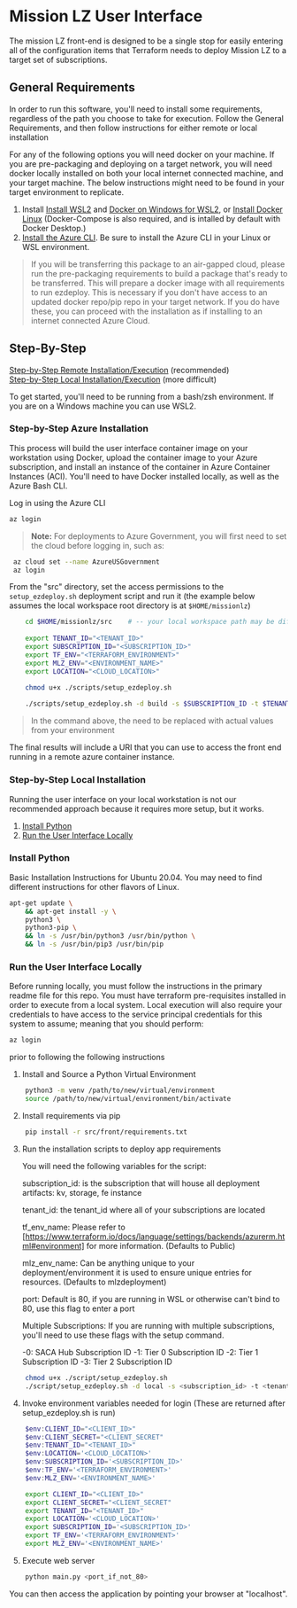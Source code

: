 # Mission LZ User Interface

The mission LZ front-end is designed to be a single stop for easily entering all of the configuration items that Terraform needs to deploy Mission LZ to a target set of subscriptions.  

## General Requirements

In order to run this software, you'll need to install some requirements, regardless of the path you choose to take for execution. Follow the General Requirements, and then follow instructions for either remote or local installation

For any of the following options you will need docker on your machine. If you are pre-packaging and deploying on a target network, you will need docker locally installed on both your local internet connected machine, and your target machine.  The below instructions might need to be found in your target environment to replicate.

1. Install [Install WSL2](https://docs.microsoft.com/en-us/windows/wsl/install-win10) and [Docker on Windows for WSL2](https://docs.microsoft.com/en-us/windows/wsl/tutorials/wsl-containers), or [Install Docker Linux](https://docs.docker.com/engine/install/ubuntu) (Docker-Compose is also required, and is intalled by default with Docker Desktop.)
1. [Install the Azure CLI](https://docs.microsoft.com/en-us/cli/azure/install-azure-cli). Be sure to install the Azure CLI in your Linux or WSL environment.

> If you will be transferring this package to an air-gapped cloud, please run the pre-packaging requirements to build a package that's ready to be transferred. This will prepare a docker image with all requirements to run ezdeploy. This is necessary if you don't have access to an updated docker repo/pip repo in your target network.  If you do have these, you can proceed with the installation as if installing to an internet connected Azure Cloud.  

## Step-By-Step

[Step-by-Step Remote Installation/Execution](#Step-by-Step-Azure-Installation) (recommended)  
[Step-by-Step Local Installation/Execution](#Step-by-Step-Local-Installation) (more difficult)

To get started, you'll need to be running from a bash/zsh environment. If you are on a Windows machine you can use WSL2.

### Step-by-Step Azure Installation

This process will build the user interface container image on your workstation using Docker, upload the container image to your Azure subscription, and install an instance of the container in Azure Container Instances (ACI). You'll need to have Docker installed locally, as well as the Azure Bash CLI.

Log in using the Azure CLI
```BASH
az login
```
> **Note:** For deployments to Azure Government, you will first need to set the cloud before logging in, such as:
```BASH
 az cloud set --name AzureUSGovernment
 az login
```

From the "src" directory, set the access permissions to the `setup_ezdeploy.sh` deployment script and run it (the example below assumes the local workspace root directory is at `$HOME/missionlz`) 
```bash
    cd $HOME/missionlz/src    # -- your local workspace path may be different 
    
    export TENANT_ID="<TENANT_ID>"
    export SUBSCRIPTION_ID="<SUBSCRIPTION_ID>"
    export TF_ENV="<TERRAFORM_ENVIRONMENT>"
    export MLZ_ENV="<ENVIRONMENT_NAME>"
    export LOCATION="<CLOUD_LOCATION>"

    chmod u+x ./scripts/setup_ezdeploy.sh
    
    ./scripts/setup_ezdeploy.sh -d build -s $SUBSCRIPTION_ID -t $TENANT_ID -l $LOCATION -e $TF_ENV -m $MLZ_ENV -p 80 -0 $SUBSCRIPTION_ID -1 $SUBSCRIPTION_ID -2 $SUBSCRIPTION_ID -3 $SUBSCRIPTION_I
```
> In the command above, the **<values-in-brackets>** need to be replaced with actual values from your environment 

The final results will include a URI that you can use to access the front end running in a remote azure container instance.

### Step-by-Step Local Installation

Running the user interface on your local workstation is not our recommended approach because it requires more setup, but it works.

1. [Install Python](#Install-Python)
1. [Run the User Interface Locally](#Run-the-User-Interface-Locally)

### Install Python

Basic Installation Instructions for Ubuntu 20.04.   You may need to find different instructions for other flavors of Linux.

```BASH
apt-get update \
    && apt-get install -y \
    python3 \
    python3-pip \
    && ln -s /usr/bin/python3 /usr/bin/python \
    && ln -s /usr/bin/pip3 /usr/bin/pip
```

### Run the User Interface Locally

Before running locally, you must follow the instructions in the primary readme file for this repo.  You must have terraform pre-requisites installed in order to execute from a local system. Local execution will also require your credentials to have access to the service principal credentials for this system to assume; meaning that you should perform:

```BASH
az login
```

prior to following the following instructions

1. Install and Source a Python Virtual Environment

```bash
    python3 -m venv /path/to/new/virtual/environment
    source /path/to/new/virtual/environment/bin/activate
```

2. Install requirements via pip

```BASH
    pip install -r src/front/requirements.txt
```

3. Run the installation scripts to deploy app requirements

    You will need the following variables for the script:

    subscription_id: is the subscription that will house all deployment artifacts: kv, storage, fe instance

    tenant_id:  the tenant_id where all of your subscriptions are located

    tf_env_name: Please refer to [https://www.terraform.io/docs/language/settings/backends/azurerm.html#environment] for more information.   (Defaults to Public)

    mlz_env_name: Can be anything unique to your deployment/environment it is used to ensure unique entries for resources.  (Defaults to mlzdeployment)

    port:  Default is 80, if you are running in WSL or otherwise can't bind to 80, use this flag to enter a port

    Multiple Subscriptions:
    If you are running with multiple subscriptions, you'll need to use these flags with the setup command.

    -0: SACA Hub Subscription ID
    -1: Tier 0 Subscription ID
    -2: Tier 1 Subscription ID
    -3: Tier 2 Subscription ID

```bash
    chmod u+x ./script/setup_ezdeploy.sh
    ./script/setup_ezdeploy.sh -d local -s <subscription_id> -t <tenant_id> -l <location> -e <tf_env_name> -m <mlz_env_name> -p port p -0 <saca_subscription_id> -1 <tier0_subscription_id> -2 <tier1_subscription_id> -3 <tier2_subscription_id>"
```

4. Invoke environment variables needed for login (These are returned after setup_ezdeploy.sh is run)

```powershell
    $env:CLIENT_ID="<CLIENT_ID>"
    $env:CLIENT_SECRET="<CLIENT_SECRET"
    $env:TENANT_ID="<TENANT_ID>"
    $env:LOCATION='<CLOUD_LOCATION>'
    $env:SUBSCRIPTION_ID='<SUBSCRIPTION_ID>'
    $env:TF_ENV='<TERRAFORM_ENVIRONMENT>'
    $env:MLZ_ENV='<ENVIRONMENT_NAME>'
```

```bash
    export CLIENT_ID="<CLIENT_ID>"
    export CLIENT_SECRET="<CLIENT_SECRET"
    export TENANT_ID="<TENANT_ID>"
    export LOCATION='<CLOUD_LOCATION>'
    export SUBSCRIPTION_ID='<SUBSCRIPTION_ID>'
    export TF_ENV='<TERRAFORM_ENVIRONMENT>'
    export MLZ_ENV='<ENVIRONMENT_NAME>'
```

5. Execute web server

```bash
    python main.py <port_if_not_80>
```

You can then access the application by pointing your browser at "localhost".
